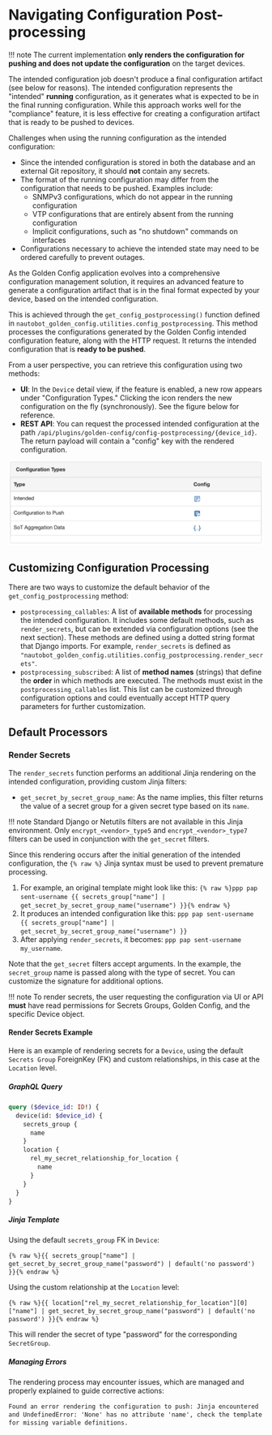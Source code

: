 # Navigating Configuration Post-processing

!!! note
    The current implementation **only renders the configuration for pushing and does not update the configuration** on the target devices.

The intended configuration job doesn't produce a final configuration artifact (see below for reasons). The intended configuration represents the "intended" **running** configuration, as it generates what is expected to be in the final running configuration. While this approach works well for the "compliance" feature, it is less effective for creating a configuration artifact that is ready to be pushed to devices.

Challenges when using the running configuration as the intended configuration:

- Since the intended configuration is stored in both the database and an external Git repository, it should **not** contain any secrets.
- The format of the running configuration may differ from the configuration that needs to be pushed. Examples include:
    - SNMPv3 configurations, which do not appear in the running configuration
    - VTP configurations that are entirely absent from the running configuration
    - Implicit configurations, such as "no shutdown" commands on interfaces
- Configurations necessary to achieve the intended state may need to be ordered carefully to prevent outages.

As the Golden Config application evolves into a comprehensive configuration management solution, it requires an advanced feature to generate a configuration artifact that is in the final format expected by your device, based on the intended configuration.

This is achieved through the `get_config_postprocessing()` function defined in `nautobot_golden_config.utilities.config_postprocessing`. This method processes the configurations generated by the Golden Config intended configuration feature, along with the HTTP request. It returns the intended configuration that is **ready to be pushed**.

From a user perspective, you can retrieve this configuration using two methods:

- **UI**: In the `Device` detail view, if the feature is enabled, a new row appears under "Configuration Types." Clicking the icon renders the new configuration on the fly (synchronously). See the figure below for reference.
- **REST API**: You can request the processed intended configuration at the path `/api/plugins/golden-config/config-postprocessing/{device_id}`. The return payload will contain a "config" key with the rendered configuration.

![Configuration Postprocessing](../images/config_postprocessing_1.png)

## Customizing Configuration Processing

There are two ways to customize the default behavior of the `get_config_postprocessing` method:

- `postprocessing_callables`: A list of **available methods** for processing the intended configuration. It includes some default methods, such as `render_secrets`, but can be extended via configuration options (see the next section). These methods are defined using a dotted string format that Django imports. For example, `render_secrets` is defined as `"nautobot_golden_config.utilities.config_postprocessing.render_secrets"`.
- `postprocessing_subscribed`: A list of **method names** (strings) that define the **order** in which methods are executed. The methods must exist in the `postprocessing_callables` list. This list can be customized through configuration options and could eventually accept HTTP query parameters for further customization.

## Default Processors

### Render Secrets

The `render_secrets` function performs an additional Jinja rendering on the intended configuration, providing custom Jinja filters:

- `get_secret_by_secret_group_name`: As the name implies, this filter returns the value of a secret group for a given secret type based on its `name`.

!!! note
    Standard Django or Netutils filters are not available in this Jinja environment. Only `encrypt_<vendor>_type5` and `encrypt_<vendor>_type7` filters can be used in conjunction with the `get_secret` filters.

Since this rendering occurs after the initial generation of the intended configuration, the `{% raw %}` Jinja syntax must be used to prevent premature processing.

1. For example, an original template might look like this: `{% raw %}ppp pap sent-username {{ secrets_group["name"] | get_secret_by_secret_group_name("username") }}{% endraw %}`
2. It produces an intended configuration like this: `ppp pap sent-username {{ secrets_group["name"] | get_secret_by_secret_group_name("username") }}`
3. After applying `render_secrets`, it becomes: `ppp pap sent-username my_username`.

Note that the `get_secret` filters accept arguments. In the example, the `secret_group` name is passed along with the type of secret. You can customize the signature for additional options.

!!! note
    To render secrets, the user requesting the configuration via UI or API **must** have read permissions for Secrets Groups, Golden Config, and the specific Device object.

#### Render Secrets Example

Here is an example of rendering secrets for a `Device`, using the default `Secrets Group` ForeignKey (FK) and custom relationships, in this case at the `Location` level.

##### GraphQL Query

```graphql
query ($device_id: ID!) {
  device(id: $device_id) {
    secrets_group {
      name
    }
    location {
      rel_my_secret_relationship_for_location {
        name
      }
    }
  }
}
```

##### Jinja Template

Using the default `secrets_group` FK in `Device`:

```jinja2
{% raw %}{{ secrets_group["name"] | get_secret_by_secret_group_name("password") | default('no password') }}{% endraw %}
```

Using the custom relationship at the `Location` level:

```jinja2
{% raw %}{{ location["rel_my_secret_relationship_for_location"][0]["name"] | get_secret_by_secret_group_name("password") | default('no password') }}{% endraw %}
```

This will render the secret of type "password" for the corresponding `SecretGroup`.

##### Managing Errors

The rendering process may encounter issues, which are managed and properly explained to guide corrective actions:

```
Found an error rendering the configuration to push: Jinja encountered and UndefinedError: 'None' has no attribute 'name', check the template for missing variable definitions.
```
